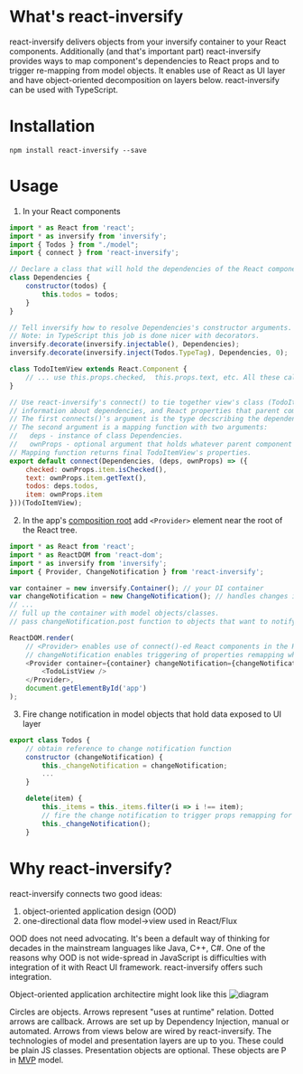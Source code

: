 # What's react-inversify
react-inversify delivers objects from your inversify container to your React components. Additionally (and that's important part) react-inversify provides ways to map component's dependencies to React props and to trigger re-mapping from model objects. It enables use of React as UI layer and have object-oriented decomposition on layers below. react-inversify can be used with TypeScript.

# Installation
``npm install react-inversify --save``

# Usage
1. In your React components
```javascript
import * as React from 'react';
import * as inversify from 'inversify';
import { Todos } from "./model";
import { connect } from 'react-inversify';

// Declare a class that will hold the dependencies of the React component
class Dependencies {
    constructor(todos) {
        this.todos = todos;
    }
}

// Tell inversify how to resolve Dependencies's constructor arguments.
// Note: in TypeScript this job is done nicer with decorators.
inversify.decorate(inversify.injectable(), Dependencies);
inversify.decorate(inversify.inject(Todos.TypeTag), Dependencies, 0);

class TodoItemView extends React.Component {
    // ... use this.props.checked,  this.props.text, etc. All these calculated by code below.
}

// Use react-inversify's connect() to tie together view's class (TodoItemView), 
// information about dependencies, and React properties that parent component could pass down.
// The first connects()'s argument is the type decscribing the dependencies.
// The second argument is a mapping function with two arguments:
//   deps - instance of class Dependencies.
//   ownProps - optional argument that holds whatever parent component passed as React properties.
// Mapping function returns final TodoItemView's properties.
export default connect(Dependencies, (deps, ownProps) => ({
    checked: ownProps.item.isChecked(),
    text: ownProps.item.getText(),
    todos: deps.todos,
    item: ownProps.item
}))(TodoItemView);
```

2. In the app's [composition root](https://stackoverflow.com/questions/6277771/what-is-a-composition-root-in-the-context-of-dependency-injection) add ``<Provider>`` element near the root of the React tree.
```javascript
import * as React from 'react';
import * as ReactDOM from 'react-dom';
import * as inversify from 'inversify';
import { Provider, ChangeNotification } from 'react-inversify';

var container = new inversify.Container(); // your DI container
var changeNotification = new ChangeNotification(); // handles changes in model objects
// ...
// full up the container with model objects/classes.
// pass changeNotification.post function to objects that want to notify UI about data changes.

ReactDOM.render(
    // <Provider> enables use of connect()-ed React components in the React tree.
    // changeNotification enables triggering of properties remapping when the model changes.
    <Provider container={container} changeNotification={changeNotification}>
        <TodoListView />
    </Provider>,
    document.getElementById('app')
);
```

3. Fire change notification in model objects that hold data exposed to UI layer
```javascript
export class Todos {
    // obtain reference to change notification function
    constructor (changeNotification) {
        this._changeNotification = changeNotification;
        ...
    }

    delete(item) {
        this._items = this._items.filter(i => i !== item);
        // fire the change notification to trigger props remapping for connect()-ed components
        this._changeNotification();
    }
```

# Why react-inversify?
react-inversify connects two good ideas: 
1. object-oriented application design (OOD)
2. one-directional data flow model->view used in React/Flux

OOD does not need advocating. It's been a default way of thinking for decades in the mainstream languages like Java, C++, C#. One of the reasons why OOD is not wide-spread in JavaScript is difficulties with integration of it with React UI framework. react-inversify offers such integration.

Object-oriented application architectire might look like this
![diagram](https://raw.githubusercontent.com/sergey-su/react-inversify/master/doc/react-inversify.png "OOD runtime diagram")

Circles are objects. Arrows represent "uses at runtime" relation. Dotted arrows are callback. Arrows are set up by Dependency Injection, manual or automated. Arrows from views below are wired by react-inversify. The technologies of model and presentation layers are up to you. These could be plain JS classes. Presentation objects are optional. These objects are P in [MVP](https://en.wikipedia.org/wiki/Model%E2%80%93view%E2%80%93presenter) model.
